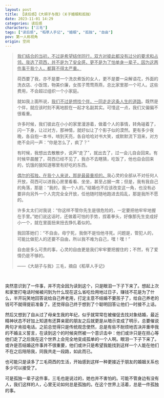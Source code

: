 ```yaml
---
layout: post
title: 【读后感】《大胡子与我》（关于婚姻和孤独）
date: 2023-11-01 14:29
categories: 读后感
characters: ["三毛"]
tags: ["读后感", "稻草人手记", "婚姻", "孤独", "自由"]
pov: 第一人称视角
origin: 空间
---
```


> <u>我们结合的当初，不过是希望结伴同行，双方对彼此都没有过分的要求和占领。我选了荷西，并不是为了安全感，更不是为了怕单身一辈子，因为这两件事于我个人，都算不得太严重。</u>
>
> 荷西要了我，亦不是要一个洗衣煮饭的女人，更不是要一朵解语花，外面的洗衣店、小饭馆，物美价廉，女孩子莺莺燕燕，总比家里那一个可人。这些费用，不会超过组织一个小家庭。
>
> 就如我上面所说，<u>我们不过是想找个伴，一同走走这条人生的道路</u>。既然是个伴，就应该时刻不离地胶在一起才名副其实。可惜这一点，我们又偏偏不很看重。
>
> 许多时候，我们彼此在小小的家里漫游着，做着个人的事情，转角碰着了，闪一下身，让过对方，那神情，就好似让了个影子似的漠然。更有多少夜晚，各自抱一本书，啃到天亮，各自哈哈对书大笑，或默默流下泪来，对方绝不会问一声：“你是怎么了，疯了？”
>
> 有时候，我想出去散散步，说声“走了”，就出去了，过一会儿自会回来。有时候早晨醒了，荷西已经不见了，我亦不去瞎猜，吃饭了，他也自会回来的，饥饿的狼知道哪里有好吃的东西。
>
> <u>偶尔的孤独，在我个人来说，那是最最重视的。</u>我心灵的全部从不对任何人开放，荷西可以进我心房里看看、坐坐，甚至占据一席；但是，我有我自己的角落，那是：“我的，我一个人的。”结婚也不应该改变这一角，也没有必要非向另外一个人完完全全开放，任他随时随地跑进去捣乱，那是我所不愿的。
>
> 许多太太们对我说：“你这样不管你先生是很危险的，一定要把他牢牢地握在手里。”她们说这话时，还做着可怕的手势，捏着拳头，好像那先生变成好小一个，就在里面扭来扭去挣扎着似的。
>
> 我回答她们：“不自由，毋宁死，我倒不是怕他寻死。问题是，管犯人的，可能比做犯人的还要不自由，所以我不难为自己，嘿！嘿！”
>
> 自由是多么可贵的事，心灵的自由更是我们牢牢要把握住的；不然，有了爱情仍是不够的。
>
> ——《大胡子与我》三毛，摘自《稻草人手记》

<br>

突然意识到了一件事，并不完全因为读到这个，只是眼泪一下子下来了。想起上次和家里打电话时候被问到为什么现在这么省吃俭用地过日子，赚钱不花是为了什么，半开玩笑地回答说给自己养老用，打定主意不结婚不要孩子了，给自己养老的钱可不就得提前准备了。还觉得自己终于想到了个聪明回答让他们一时接不上话。

然后又想到了自从过了母亲生我的年纪，似乎就常常在被催促去找对象结婚，最近精神状态不好加上知道有还算亲密的朋友之后就更是从暗示变成了明示，总要催说两句才肯挂电话。之前总觉得只是传统观念使然，总是有些不耐烦地否决并重申我的不婚主义誓言，在读到这个的时候突然被一个意识击中：他们或许只是在担心等他们走了之后我在这个世界上会完全地变成孤单的一个人啊。眼泪一下子下来了。或许是否结婚这件事并不很重要，他们或许只是希望我能找到这样一个人能在他们不在之后陪陪我，同我共走一段路，如此而已。

也可能只是读多了三毛荷西的生活，开始感到这样一种更接近于朋友的婚姻关系也多少可以接受了。

可是孤独一辈子这件事，三毛也是说过的，她也并不害怕的。可能不管身边有没有人，我们这样的人，心里无论如何总是孤独的。在这个世界上活着，总是一件孤独的事。
